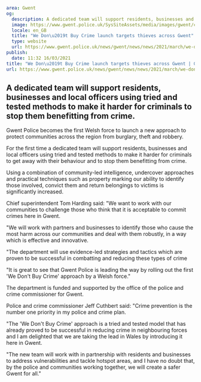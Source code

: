 ```yaml
area: Gwent
og:
  description: A dedicated team will support residents, businesses and local officers using tried and tested methods to make it harder for criminals to stop them benefitting from crime.
  image: https://www.gwent.police.uk/SysSiteAssets/media/images/gwent/campaigns/we-dont-buy-crime/campaigns_wdbc_mb.png?crop=(0,53,640,390)&amp;w=600&amp;h=300&amp;scale=both
  locale: en_GB
  title: "We Don\u2019t Buy Crime launch targets thieves across Gwent"
  type: website
  url: https://www.gwent.police.uk/news/gwent/news/news/2021/march/we-dont-buy-crime-launch-targets-thieves-across-gwent/
publish:
  date: 11:32 16/03/2021
title: "We Don\u2019t Buy Crime launch targets thieves across Gwent | Gwent Police"
url: https://www.gwent.police.uk/news/gwent/news/news/2021/march/we-dont-buy-crime-launch-targets-thieves-across-gwent/
```

## A dedicated team will support residents, businesses and local officers using tried and tested methods to make it harder for criminals to stop them benefitting from crime.

Gwent Police becomes the first Welsh force to launch a new approach to protect communities across the region from burglary, theft and robbery.

For the first time a dedicated team will support residents, businesses and local officers using tried and tested methods to make it harder for criminals to get away with their behaviour and to stop them benefitting from crime.

Using a combination of community-led intelligence, undercover approaches and practical techniques such as property marking our ability to identify those involved, convict them and return belongings to victims is significantly increased.

Chief superintendent Tom Harding said: "We want to work with our communities to challenge those who think that it is acceptable to commit crimes here in Gwent.

"We will work with partners and businesses to identify those who cause the most harm across our communities and deal with them robustly, in a way which is effective and innovative.

"The department will use evidence-led strategies and tactics which are proven to be successful in combatting and reducing these types of crime

"It is great to see that Gwent Police is leading the way by rolling out the first 'We Don't Buy Crime' approach by a Welsh force."

The department is funded and supported by the office of the police and crime commissioner for Gwent.

Police and crime commissioner Jeff Cuthbert said: "Crime prevention is the number one priority in my police and crime plan.

"The 'We Don't Buy Crime' approach is a tried and tested model that has already proved to be successful in reducing crime in neighbouring forces and I am delighted that we are taking the lead in Wales by introducing it here in Gwent.

"The new team will work with in partnership with residents and businesses to address vulnerabilities and tackle hotspot areas, and I have no doubt that, by the police and communities working together, we will create a safer Gwent for all."
